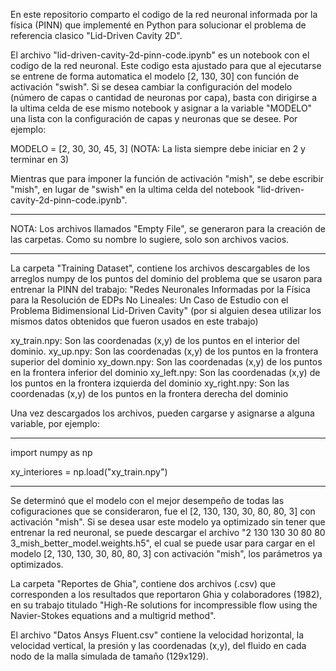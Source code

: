 En este repositorio comparto el codigo de la red neuronal informada por la física (PINN) que implementé en Python para solucionar el problema de referencia clasico "Lid-Driven Cavity 2D". 

El archivo "lid-driven-cavity-2d-pinn-code.ipynb" es un notebook con el codigo de la red neuronal. Este codigo esta ajustado para que al ejecutarse se entrene de forma automatica el modelo [2, 130, 30] con función de activación "swish". Si se desea cambiar la configuración del modelo (número de capas o cantidad de neuronas por capa), basta con dirigirse a la ultima celda de ese mismo notebook y asignar a la variable "MODELO" una lista con la configuración de capas y neuronas que se desee. Por ejemplo: 

MODELO = [2, 30, 30, 45, 3]  (NOTA: La lista siempre debe iniciar en 2 y terminar en 3)

Mientras que para imponer la función de activación "mish", se debe escribir "mish", en lugar de "swish" en la ultima celda del notebook "lid-driven-cavity-2d-pinn-code.ipynb".

------------------------------------------------------------------------------------------------------------------------------------------------

NOTA: Los archivos llamados "Empty File", se generaron para la creación de las carpetas. Como su nombre lo sugiere, solo son archivos vacios.

------------------------------------------------------------------------------------------------------------------------------------------------

La carpeta "Training Dataset", contiene los archivos descargables de los arreglos numpy de los puntos del dominio del problema que se usaron para entrenar la PINN del trabajo: "Redes Neuronales Informadas por la Física para la Resolución de EDPs No Lineales: Un Caso de Estudio con el Problema Bidimensional Lid-Driven Cavity" (por si alguien desea utilizar los mismos datos obtenidos que fueron usados en este trabajo)

xy_train.npy: Son las coordenadas (x,y) de los puntos en el interior del dominio.
xy_up.npy: Son las coordenadas (x,y) de los puntos en la frontera superior del dominio
xy_down.npy: Son las coordenadas (x,y) de los puntos en la frontera inferior del dominio
xy_left.npy: Son las coordenadas (x,y) de los puntos en la frontera izquierda del dominio
xy_right.npy: Son las coordenadas (x,y) de los puntos en la frontera derecha del dominio

Una vez descargados los archivos, pueden cargarse y asignarse a alguna variable, por ejemplo:

-----------------------------------------------------------------------------------------

  import numpy as np
  
  xy_interiores = np.load("xy_train.npy")

-----------------------------------------------------------------------------------------

Se determinó que el modelo con el mejor desempeño de todas las cofiguraciones que se consideraron, fue el [2, 130, 130, 30, 80, 80, 3] con activación "mish". Si se desea usar este modelo ya optimizado sin tener que entrenar la red neuronal, se puede descargar el archivo "2 130 130 30 80 80 3_mish_better_model.weights.h5", el cual se puede usar para cargar en el modelo [2, 130, 130, 30, 80, 80, 3] con activación "mish", los parámetros ya optimizados.

La carpeta "Reportes de Ghia", contiene dos archivos (.csv) que corresponden a los resultados que reportaron Ghia y colaboradores (1982), en su trabajo titulado "High-Re solutions for incompressible flow using the Navier-Stokes equations and a multigrid method".

El archivo "Datos Ansys Fluent.csv" contiene la velocidad horizontal, la velocidad vertical, la presión y las coordenadas (x,y), del fluido en cada nodo de la malla simulada de tamaño (129x129).
